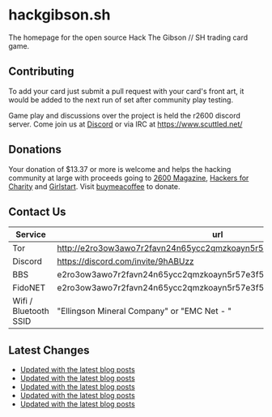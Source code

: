 # hackgibson.sh
The homepage for the open source Hack The Gibson // SH trading card game.


## Contributing

To add your card just submit a pull request with your card's front art, it would be added to the next run of set after community play testing.

Game play and discussions over the project is held the r2600 discord server. Come join us at [Discord](https://discord.com/invite/9hABUzz) or via IRC at https://www.scuttled.net/


## Donations

Your donation of $13.37 or more is welcome and helps the hacking community at large with proceeds going to [2600 Magazine](https://2600.com/), [Hackers for Charity](https://hackersforcharity.org) and [Girlstart](https://girlstart.org).  Visit [buymeacoffee](https://www.buymeacoffee.com/hackgibson.sh) to donate.


## Contact Us

Service | url
-|-
Tor | http://e2ro3ow3awo7r2favn24n65ycc2qmzkoayn5r57e3f56nvjwdcgg32ad.onion
Discord | https://discord.com/invite/9hABUzz
BBS | e2ro3ow3awo7r2favn24n65ycc2qmzkoayn5r57e3f56nvjwdcgg32ad.onion:23
FidoNET | e2ro3ow3awo7r2favn24n65ycc2qmzkoayn5r57e3f56nvjwdcgg32ad.onion:24554
Wifi / Bluetooth SSID | "Ellingson Mineral Company" or "EMC Net - <fidonet address>"

## Latest Changes
<!-- BLOG-POST-LIST:START -->
- [Updated with the latest blog posts](https://github.com/DFW2600/hackgibson.sh/commit/070d8bec259becc9e240363fb3ce9209ed08c9c8)
- [Updated with the latest blog posts](https://github.com/DFW2600/hackgibson.sh/commit/13a07d829e15014d1ba5d1a94e879f9d7614c72a)
- [Updated with the latest blog posts](https://github.com/DFW2600/hackgibson.sh/commit/e59a0b87ef76bdb0185a5469b33d43957f822897)
- [Updated with the latest blog posts](https://github.com/DFW2600/hackgibson.sh/commit/aa8485ca9ac95d324f8a69693711601965e19d31)
- [Updated with the latest blog posts](https://github.com/DFW2600/hackgibson.sh/commit/1af2aaf7e849661219a68a7f286e218c628b93e7)
<!-- BLOG-POST-LIST:END -->
